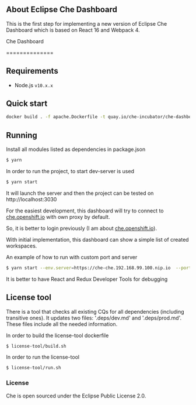 ## About Eclipse Che Dashboard

This is the first step for implementing a new version of  Eclipse Che Dashboard which is based on  React 16 and Webpack 4.


Che Dashboard

==============

## Requirements

- Node.js `v10.x.x`

## Quick start

```sh
docker build . -f apache.Dockerfile -t quay.io/che-incubator/che-dashboard-next:next
```

## Running

Install all modules listed as dependencies in package.json

```sh
$ yarn
```

In order to run the project, to start dev-server is used

```sh
$ yarn start
```

It will launch the server and then the project can be tested on http://localhost:3030


For the easiest development, this dashboard will try to connect to [che.openshift.io](https://che.openshift.io) with own proxy by default.

So, it is better to login previously (I am about [che.openshift.io](https://che.openshift.io)).


With initial implementation, this dashboard can show a simple list of created workspaces.

An example of how to run with custom port and  server

```sh
$ yarn start --env.server=https://che-che.192.168.99.100.nip.io  --port=3333
```
It is better to have React and Redux Developer Tools for debugging


## License tool
There is a tool that checks all existing CQs for all dependencies (including transitive ones).
It updates two files: '.deps/dev.md' and '.deps/prod.md'. These files include all the needed information.

In order to build the license-tool dockerfile

```sh
$ license-tool/build.sh
```

In order to run the license-tool

```sh
$ license-tool/run.sh
```

### License
Che is open sourced under the Eclipse Public License 2.0.
